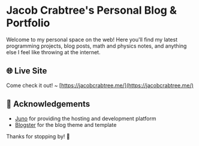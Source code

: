 # Jacob Crabtree's Personal Blog & Portfolio

Welcome to my personal space on the web! Here you'll find my latest programming projects, blog posts, math and physics notes, and anything else I feel like throwing at the internet.

## 🌐 Live Site

Come check it out! ~ [https://jacobcrabtree.me/](https://jacobcrabtree.me/)

## 🙏 Acknowledgements

- [Juno](https://juno.build) for providing the hosting and development platform
- [Blogster](https://github.com/satnaing/astro-blogster-theme) for the blog theme and template

Thanks for stopping by! 👋
